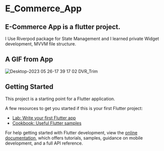 # E_Commerce_App

## E-Commerce App is a flutter project.
I Use Riverpod package for State Management and I learned private Widget development, MVVM file structure.

## A GIF from App

![Desktop-2023 05 26-17 39 17 02 DVR_Trim](https://github.com/emrekaya035/e_commerce_app/assets/72754835/9c6f36ed-4dab-4f6a-b4d7-4de0be9d8e9e)


## Getting Started

This project is a starting point for a Flutter application.

A few resources to get you started if this is your first Flutter project:

- [Lab: Write your first Flutter app](https://docs.flutter.dev/get-started/codelab)
- [Cookbook: Useful Flutter samples](https://docs.flutter.dev/cookbook)

For help getting started with Flutter development, view the
[online documentation](https://docs.flutter.dev/), which offers tutorials,
samples, guidance on mobile development, and a full API reference.
